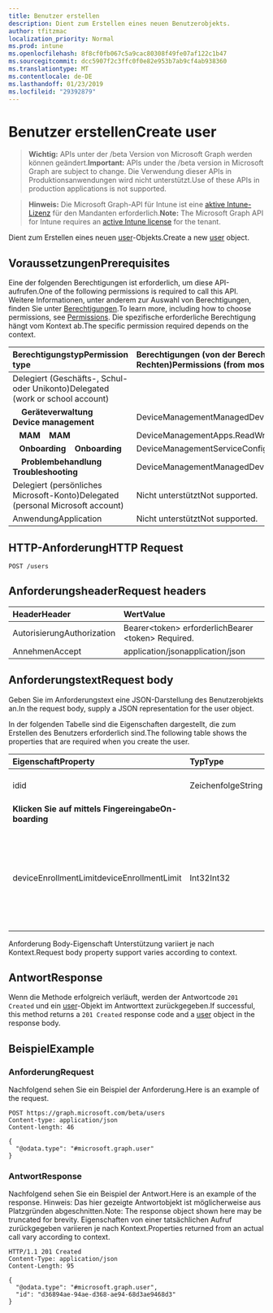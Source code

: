```yaml
---
title: Benutzer erstellen
description: Dient zum Erstellen eines neuen Benutzerobjekts.
author: tfitzmac
localization_priority: Normal
ms.prod: intune
ms.openlocfilehash: 8f8cf0fb067c5a9cac80308f49fe07af122c1b47
ms.sourcegitcommit: dcc5907f2c3ffc0f0e82e953b7ab9cf4ab938360
ms.translationtype: MT
ms.contentlocale: de-DE
ms.lasthandoff: 01/23/2019
ms.locfileid: "29392879"
---
```

# <a name="create-user"></a><span data-ttu-id="a9204-103">Benutzer erstellen</span><span class="sxs-lookup"><span data-stu-id="a9204-103">Create user</span></span>

> <span data-ttu-id="a9204-104">**Wichtig:** APIs unter der /beta Version von Microsoft Graph werden können geändert.</span><span class="sxs-lookup"><span data-stu-id="a9204-104">**Important:** APIs under the /beta version in Microsoft Graph are subject to change.</span></span> <span data-ttu-id="a9204-105">Die Verwendung dieser APIs in Produktionsanwendungen wird nicht unterstützt.</span><span class="sxs-lookup"><span data-stu-id="a9204-105">Use of these APIs in production applications is not supported.</span></span>

> <span data-ttu-id="a9204-106">**Hinweis:** Die Microsoft Graph-API für Intune ist eine [aktive Intune-Lizenz](https://go.microsoft.com/fwlink/?linkid=839381) für den Mandanten erforderlich.</span><span class="sxs-lookup"><span data-stu-id="a9204-106">**Note:** The Microsoft Graph API for Intune requires an [active Intune license](https://go.microsoft.com/fwlink/?linkid=839381) for the tenant.</span></span>

<span data-ttu-id="a9204-107">Dient zum Erstellen eines neuen [user](../resources/intune-shared-user.md)-Objekts.</span><span class="sxs-lookup"><span data-stu-id="a9204-107">Create a new [user](../resources/intune-shared-user.md) object.</span></span>

## <a name="prerequisites"></a><span data-ttu-id="a9204-108">Voraussetzungen</span><span class="sxs-lookup"><span data-stu-id="a9204-108">Prerequisites</span></span>

<span data-ttu-id="a9204-109">Eine der folgenden Berechtigungen ist erforderlich, um diese API-aufrufen.</span><span class="sxs-lookup"><span data-stu-id="a9204-109">One of the following permissions is required to call this API.</span></span> <span data-ttu-id="a9204-110">Weitere Informationen, unter anderem zur Auswahl von Berechtigungen, finden Sie unter [Berechtigungen](/graph/permissions-reference).</span><span class="sxs-lookup"><span data-stu-id="a9204-110">To learn more, including how to choose permissions, see [Permissions](/graph/permissions-reference).</span></span>  <span data-ttu-id="a9204-111">Die spezifische erforderliche Berechtigung hängt vom Kontext ab.</span><span class="sxs-lookup"><span data-stu-id="a9204-111">The specific permission required depends on the context.</span></span>

|<span data-ttu-id="a9204-112">Berechtigungstyp</span><span class="sxs-lookup"><span data-stu-id="a9204-112">Permission type</span></span>|<span data-ttu-id="a9204-113">Berechtigungen (von der Berechtigung mit den meisten Rechten zu der mit den wenigsten Rechten)</span><span class="sxs-lookup"><span data-stu-id="a9204-113">Permissions (from most to least privileged)</span></span>|
|:---|:---|
|<span data-ttu-id="a9204-114">Delegiert (Geschäfts-, Schul- oder Unikonto)</span><span class="sxs-lookup"><span data-stu-id="a9204-114">Delegated (work or school account)</span></span>||
| <span data-ttu-id="a9204-115">&nbsp; &nbsp; **Geräteverwaltung**</span><span class="sxs-lookup"><span data-stu-id="a9204-115">&nbsp; &nbsp; **Device management**</span></span> | <span data-ttu-id="a9204-116">DeviceManagementManagedDevices.ReadWrite.All</span><span class="sxs-lookup"><span data-stu-id="a9204-116">DeviceManagementManagedDevices.ReadWrite.All</span></span>|
| <span data-ttu-id="a9204-117">&nbsp;&nbsp; **MAM**</span><span class="sxs-lookup"><span data-stu-id="a9204-117">&nbsp; &nbsp; **MAM**</span></span> | <span data-ttu-id="a9204-118">DeviceManagementApps.ReadWrite.All</span><span class="sxs-lookup"><span data-stu-id="a9204-118">DeviceManagementApps.ReadWrite.All</span></span>|
| <span data-ttu-id="a9204-119">&nbsp;&nbsp; **Onboarding**</span><span class="sxs-lookup"><span data-stu-id="a9204-119">&nbsp; &nbsp; **Onboarding**</span></span> | <span data-ttu-id="a9204-120">DeviceManagementServiceConfig.ReadWrite.All</span><span class="sxs-lookup"><span data-stu-id="a9204-120">DeviceManagementServiceConfig.ReadWrite.All</span></span>|
| <span data-ttu-id="a9204-121">&nbsp; &nbsp; **Problembehandlung**</span><span class="sxs-lookup"><span data-stu-id="a9204-121">&nbsp; &nbsp; **Troubleshooting**</span></span> | <span data-ttu-id="a9204-122">DeviceManagementManagedDevices.ReadWrite.All</span><span class="sxs-lookup"><span data-stu-id="a9204-122">DeviceManagementManagedDevices.ReadWrite.All</span></span>|
|<span data-ttu-id="a9204-123">Delegiert (persönliches Microsoft-Konto)</span><span class="sxs-lookup"><span data-stu-id="a9204-123">Delegated (personal Microsoft account)</span></span>|<span data-ttu-id="a9204-124">Nicht unterstützt</span><span class="sxs-lookup"><span data-stu-id="a9204-124">Not supported.</span></span>|
|<span data-ttu-id="a9204-125">Anwendung</span><span class="sxs-lookup"><span data-stu-id="a9204-125">Application</span></span>|<span data-ttu-id="a9204-126">Nicht unterstützt</span><span class="sxs-lookup"><span data-stu-id="a9204-126">Not supported.</span></span>|

## <a name="http-request"></a><span data-ttu-id="a9204-127">HTTP-Anforderung</span><span class="sxs-lookup"><span data-stu-id="a9204-127">HTTP Request</span></span>

<!-- {
  "blockType": "ignored"
}
-->
``` http
POST /users
```

## <a name="request-headers"></a><span data-ttu-id="a9204-128">Anforderungsheader</span><span class="sxs-lookup"><span data-stu-id="a9204-128">Request headers</span></span>

|<span data-ttu-id="a9204-129">Header</span><span class="sxs-lookup"><span data-stu-id="a9204-129">Header</span></span>|<span data-ttu-id="a9204-130">Wert</span><span class="sxs-lookup"><span data-stu-id="a9204-130">Value</span></span>|
|:---|:---|
|<span data-ttu-id="a9204-131">Autorisierung</span><span class="sxs-lookup"><span data-stu-id="a9204-131">Authorization</span></span>|<span data-ttu-id="a9204-132">Bearer&lt;token&gt; erforderlich</span><span class="sxs-lookup"><span data-stu-id="a9204-132">Bearer &lt;token&gt; Required.</span></span>|
|<span data-ttu-id="a9204-133">Annehmen</span><span class="sxs-lookup"><span data-stu-id="a9204-133">Accept</span></span>|<span data-ttu-id="a9204-134">application/json</span><span class="sxs-lookup"><span data-stu-id="a9204-134">application/json</span></span>|

## <a name="request-body"></a><span data-ttu-id="a9204-135">Anforderungstext</span><span class="sxs-lookup"><span data-stu-id="a9204-135">Request body</span></span>

<span data-ttu-id="a9204-136">Geben Sie im Anforderungstext eine JSON-Darstellung des Benutzerobjekts an.</span><span class="sxs-lookup"><span data-stu-id="a9204-136">In the request body, supply a JSON representation for the user object.</span></span>

<span data-ttu-id="a9204-137">In der folgenden Tabelle sind die Eigenschaften dargestellt, die zum Erstellen des Benutzers erforderlich sind.</span><span class="sxs-lookup"><span data-stu-id="a9204-137">The following table shows the properties that are required when you create the user.</span></span>

|<span data-ttu-id="a9204-138">Eigenschaft</span><span class="sxs-lookup"><span data-stu-id="a9204-138">Property</span></span>|<span data-ttu-id="a9204-139">Typ</span><span class="sxs-lookup"><span data-stu-id="a9204-139">Type</span></span>|<span data-ttu-id="a9204-140">Beschreibung</span><span class="sxs-lookup"><span data-stu-id="a9204-140">Description</span></span>|
|:---|:---|:---|
|<span data-ttu-id="a9204-141">id</span><span class="sxs-lookup"><span data-stu-id="a9204-141">id</span></span>|<span data-ttu-id="a9204-142">Zeichenfolge</span><span class="sxs-lookup"><span data-stu-id="a9204-142">String</span></span>|<span data-ttu-id="a9204-143">Eindeutiger Bezeichner des Benutzers</span><span class="sxs-lookup"><span data-stu-id="a9204-143">Unique identifier of the user.</span></span>|
|<span data-ttu-id="a9204-144">**Klicken Sie auf mittels Fingereingabe**</span><span class="sxs-lookup"><span data-stu-id="a9204-144">**On-boarding**</span></span>||
|<span data-ttu-id="a9204-145">deviceEnrollmentLimit</span><span class="sxs-lookup"><span data-stu-id="a9204-145">deviceEnrollmentLimit</span></span>|<span data-ttu-id="a9204-146">Int32</span><span class="sxs-lookup"><span data-stu-id="a9204-146">Int32</span></span>|<span data-ttu-id="a9204-147">Der Grenzwert für die maximale Anzahl von Geräten, die der Benutzer registrieren kann.</span><span class="sxs-lookup"><span data-stu-id="a9204-147">The limit on the maximum number of devices that the user is permitted to enroll.</span></span> <span data-ttu-id="a9204-148">Zulässige Werte sind 5 oder 1000.</span><span class="sxs-lookup"><span data-stu-id="a9204-148">Allowed values are 5 or 1000.</span></span>|

<span data-ttu-id="a9204-149">Anforderung Body-Eigenschaft Unterstützung variiert je nach Kontext.</span><span class="sxs-lookup"><span data-stu-id="a9204-149">Request body property support varies according to context.</span></span>

## <a name="response"></a><span data-ttu-id="a9204-150">Antwort</span><span class="sxs-lookup"><span data-stu-id="a9204-150">Response</span></span>

<span data-ttu-id="a9204-151">Wenn die Methode erfolgreich verläuft, werden der Antwortcode `201 Created` und ein [user](../resources/intune-shared-user.md)-Objekt im Antworttext zurückgegeben.</span><span class="sxs-lookup"><span data-stu-id="a9204-151">If successful, this method returns a `201 Created` response code and a [user](../resources/intune-shared-user.md) object in the response body.</span></span>

## <a name="example"></a><span data-ttu-id="a9204-152">Beispiel</span><span class="sxs-lookup"><span data-stu-id="a9204-152">Example</span></span>

### <a name="request"></a><span data-ttu-id="a9204-153">Anforderung</span><span class="sxs-lookup"><span data-stu-id="a9204-153">Request</span></span>

<span data-ttu-id="a9204-154">Nachfolgend sehen Sie ein Beispiel der Anforderung.</span><span class="sxs-lookup"><span data-stu-id="a9204-154">Here is an example of the request.</span></span>

``` http
POST https://graph.microsoft.com/beta/users
Content-type: application/json
Content-length: 46

{
  "@odata.type": "#microsoft.graph.user"
}
```

### <a name="response"></a><span data-ttu-id="a9204-155">Antwort</span><span class="sxs-lookup"><span data-stu-id="a9204-155">Response</span></span>

<span data-ttu-id="a9204-156">Nachfolgend sehen Sie ein Beispiel der Antwort.</span><span class="sxs-lookup"><span data-stu-id="a9204-156">Here is an example of the response.</span></span> <span data-ttu-id="a9204-157">Hinweis: Das hier gezeigte Antwortobjekt ist möglicherweise aus Platzgründen abgeschnitten.</span><span class="sxs-lookup"><span data-stu-id="a9204-157">Note: The response object shown here may be truncated for brevity.</span></span> <span data-ttu-id="a9204-158">Eigenschaften von einer tatsächlichen Aufruf zurückgegeben variieren je nach Kontext.</span><span class="sxs-lookup"><span data-stu-id="a9204-158">Properties returned from an actual call vary according to context.</span></span>

``` http
HTTP/1.1 201 Created
Content-Type: application/json
Content-Length: 95

{
  "@odata.type": "#microsoft.graph.user",
  "id": "d36894ae-94ae-d368-ae94-68d3ae9468d3"
}
```



